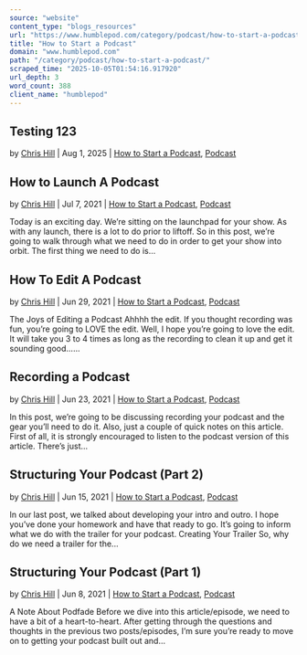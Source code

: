 ```yaml
---
source: "website"
content_type: "blogs_resources"
url: "https://www.humblepod.com/category/podcast/how-to-start-a-podcast/"
title: "How to Start a Podcast"
domain: "www.humblepod.com"
path: "/category/podcast/how-to-start-a-podcast/"
scraped_time: "2025-10-05T01:54:16.917920"
url_depth: 3
word_count: 388
client_name: "humblepod"
---
```


## Testing 123

by [Chris Hill](https://www.humblepod.com/author/humblepod_rpp86n/ "Posts by Chris Hill") | Aug 1, 2025 | [How to Start a Podcast](https://www.humblepod.com/category/podcast/how-to-start-a-podcast/), [Podcast](https://www.humblepod.com/category/podcast/)

## How to Launch A Podcast

by [Chris Hill](https://www.humblepod.com/author/humblepod_rpp86n/ "Posts by Chris Hill") | Jul 7, 2021 | [How to Start a Podcast](https://www.humblepod.com/category/podcast/how-to-start-a-podcast/), [Podcast](https://www.humblepod.com/category/podcast/)

Today is an exciting day. We’re sitting on the launchpad for your show. As with any launch, there is a lot to do prior to liftoff. So in this post, we’re going to walk through what we need to do in order to get your show into orbit. The first thing we need to do is...

## How To Edit A Podcast

by [Chris Hill](https://www.humblepod.com/author/humblepod_rpp86n/ "Posts by Chris Hill") | Jun 29, 2021 | [How to Start a Podcast](https://www.humblepod.com/category/podcast/how-to-start-a-podcast/), [Podcast](https://www.humblepod.com/category/podcast/)

The Joys of Editing a Podcast Ahhhh the edit. If you thought recording was fun, you’re going to LOVE the edit. Well, I hope you’re going to love the edit. It will take you 3 to 4 times as long as the recording to clean it up and get it sounding good…...

## Recording a Podcast

by [Chris Hill](https://www.humblepod.com/author/humblepod_rpp86n/ "Posts by Chris Hill") | Jun 23, 2021 | [How to Start a Podcast](https://www.humblepod.com/category/podcast/how-to-start-a-podcast/), [Podcast](https://www.humblepod.com/category/podcast/)

In this post, we’re going to be discussing recording your podcast and the gear you’ll need to do it. Also, just a couple of quick notes on this article. First of all, it is strongly encouraged to listen to the podcast version of this article. There’s just...

## Structuring Your Podcast (Part 2)

by [Chris Hill](https://www.humblepod.com/author/humblepod_rpp86n/ "Posts by Chris Hill") | Jun 15, 2021 | [How to Start a Podcast](https://www.humblepod.com/category/podcast/how-to-start-a-podcast/), [Podcast](https://www.humblepod.com/category/podcast/)

In our last post, we talked about developing your intro and outro. I hope you’ve done your homework and have that ready to go. It’s going to inform what we do with the trailer for your podcast. Creating Your Trailer So, why do we need a trailer for the...

## Structuring Your Podcast (Part 1)

by [Chris Hill](https://www.humblepod.com/author/humblepod_rpp86n/ "Posts by Chris Hill") | Jun 8, 2021 | [How to Start a Podcast](https://www.humblepod.com/category/podcast/how-to-start-a-podcast/), [Podcast](https://www.humblepod.com/category/podcast/)

A Note About Podfade Before we dive into this article/episode, we need to have a bit of a heart-to-heart. After getting through the questions and thoughts in the previous two posts/episodes, I’m sure you’re ready to move on to getting your podcast built out and...